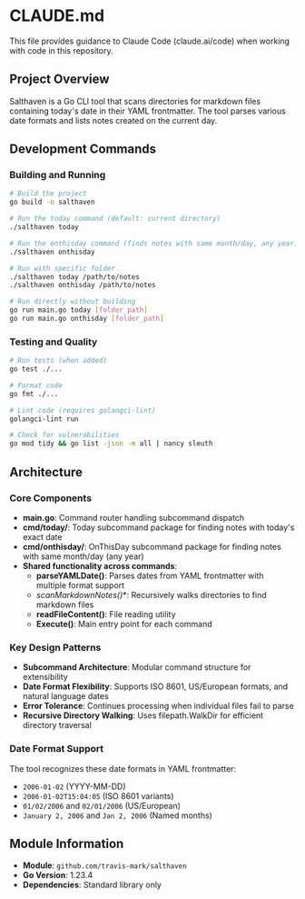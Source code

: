 # CLAUDE.md

This file provides guidance to Claude Code (claude.ai/code) when working with code in this repository.

## Project Overview

Salthaven is a Go CLI tool that scans directories for markdown files containing today's date in their YAML frontmatter. The tool parses various date formats and lists notes created on the current day.

## Development Commands

### Building and Running
```bash
# Build the project
go build -o salthaven

# Run the today command (default: current directory)
./salthaven today

# Run the onthisday command (finds notes with same month/day, any year)
./salthaven onthisday

# Run with specific folder
./salthaven today /path/to/notes
./salthaven onthisday /path/to/notes

# Run directly without building
go run main.go today [folder_path]
go run main.go onthisday [folder_path]
```

### Testing and Quality
```bash
# Run tests (when added)
go test ./...

# Format code
go fmt ./...

# Lint code (requires golangci-lint)
golangci-lint run

# Check for vulnerabilities
go mod tidy && go list -json -m all | nancy sleuth
```

## Architecture

### Core Components

- **main.go**: Command router handling subcommand dispatch
- **cmd/today/**: Today subcommand package for finding notes with today's exact date
- **cmd/onthisday/**: OnThisDay subcommand package for finding notes with same month/day (any year)
- **Shared functionality across commands**:
  - **parseYAMLDate()**: Parses dates from YAML frontmatter with multiple format support
  - **scanMarkdownNotes*()**: Recursively walks directories to find markdown files
  - **readFileContent()**: File reading utility
  - **Execute()**: Main entry point for each command

### Key Design Patterns

- **Subcommand Architecture**: Modular command structure for extensibility
- **Date Format Flexibility**: Supports ISO 8601, US/European formats, and natural language dates
- **Error Tolerance**: Continues processing when individual files fail to parse
- **Recursive Directory Walking**: Uses filepath.WalkDir for efficient directory traversal

### Date Format Support
The tool recognizes these date formats in YAML frontmatter:
- `2006-01-02` (YYYY-MM-DD)
- `2006-01-02T15:04:05` (ISO 8601 variants)
- `01/02/2006` and `02/01/2006` (US/European)
- `January 2, 2006` and `Jan 2, 2006` (Named months)

## Module Information

- **Module**: `github.com/travis-mark/salthaven`
- **Go Version**: 1.23.4
- **Dependencies**: Standard library only
